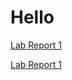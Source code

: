 # Hello
[Lab Report 1](lab-report-1-week-2.html)

[Lab Report 1](https://haoyufu2.github.io/cse15l-lab-reports/lab-report-1-week-2.html)
